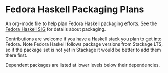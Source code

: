 # Fedora Haskell Packaging Plans

An org-mode file to help plan Fedora Haskell packaging efforts.
See the [Fedora Haskell SIG](https://fedoraproject.org/wiki/Haskell_SIG) for details about packaging.

Contributions are welcome if you have a Haskell stack you plan to get into Fedora.
Note Fedora Haskell follows package versions from Stackage LTS, so if the package set is not yet in Stackage it would be better to add them there first.

Dependent packages are listed at lower levels below their dependencies.
